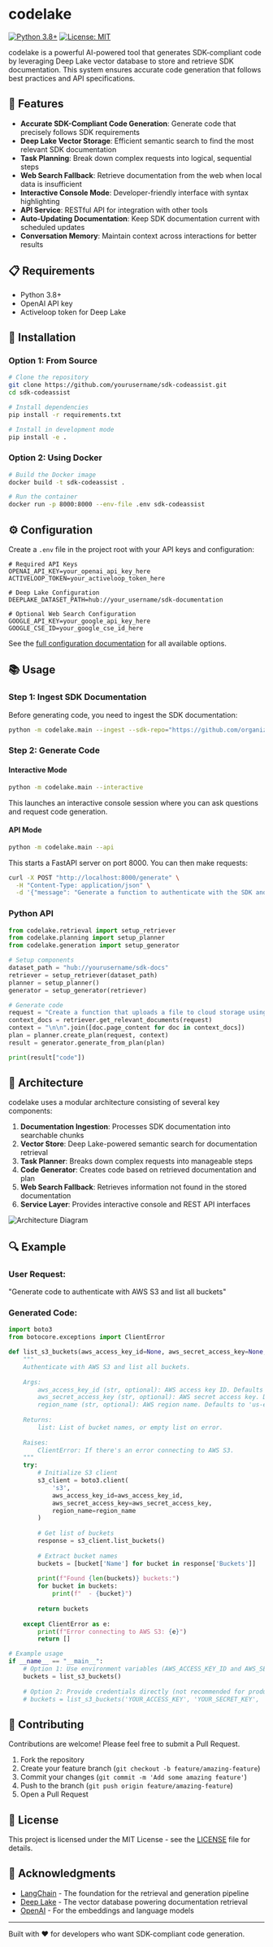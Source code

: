 # codelake

[![Python 3.8+](https://img.shields.io/badge/python-3.8+-blue.svg)](https://www.python.org/downloads/)
[![License: MIT](https://img.shields.io/badge/License-MIT-yellow.svg)](https://opensource.org/licenses/MIT)

codelake is a powerful AI-powered tool that generates SDK-compliant code by leveraging Deep Lake vector database to store and retrieve SDK documentation. This system ensures accurate code generation that follows best practices and API specifications.

## 🌟 Features

- **Accurate SDK-Compliant Code Generation**: Generate code that precisely follows SDK requirements
- **Deep Lake Vector Storage**: Efficient semantic search to find the most relevant SDK documentation
- **Task Planning**: Break down complex requests into logical, sequential steps
- **Web Search Fallback**: Retrieve documentation from the web when local data is insufficient
- **Interactive Console Mode**: Developer-friendly interface with syntax highlighting
- **API Service**: RESTful API for integration with other tools
- **Auto-Updating Documentation**: Keep SDK documentation current with scheduled updates
- **Conversation Memory**: Maintain context across interactions for better results

## 📋 Requirements

- Python 3.8+
- OpenAI API key
- Activeloop token for Deep Lake

## 🚀 Installation

### Option 1: From Source

```bash
# Clone the repository
git clone https://github.com/yourusername/sdk-codeassist.git
cd sdk-codeassist

# Install dependencies
pip install -r requirements.txt

# Install in development mode
pip install -e .
```

### Option 2: Using Docker

```bash
# Build the Docker image
docker build -t sdk-codeassist .

# Run the container
docker run -p 8000:8000 --env-file .env sdk-codeassist
```

## ⚙️ Configuration

Create a `.env` file in the project root with your API keys and configuration:

```
# Required API Keys
OPENAI_API_KEY=your_openai_api_key_here
ACTIVELOOP_TOKEN=your_activeloop_token_here

# Deep Lake Configuration
DEEPLAKE_DATASET_PATH=hub://your_username/sdk-documentation

# Optional Web Search Configuration
GOOGLE_API_KEY=your_google_api_key_here
GOOGLE_CSE_ID=your_google_cse_id_here
```

See the [full configuration documentation](docs/configuration.md) for all available options.

## 📚 Usage

### Step 1: Ingest SDK Documentation

Before generating code, you need to ingest the SDK documentation:

```bash
python -m codelake.main --ingest --sdk-repo="https://github.com/organization/sdk-repo" --dataset-path="hub://username/sdk-docs"
```

### Step 2: Generate Code

#### Interactive Mode

```bash
python -m codelake.main --interactive
```

This launches an interactive console session where you can ask questions and request code generation.

#### API Mode

```bash
python -m codelake.main --api
```

This starts a FastAPI server on port 8000. You can then make requests:

```bash
curl -X POST "http://localhost:8000/generate" \
  -H "Content-Type: application/json" \
  -d '{"message": "Generate a function to authenticate with the SDK and list available resources"}'
```

### Python API

```python
from codelake.retrieval import setup_retriever
from codelake.planning import setup_planner
from codelake.generation import setup_generator

# Setup components
dataset_path = "hub://yourusername/sdk-docs"
retriever = setup_retriever(dataset_path)
planner = setup_planner()
generator = setup_generator(retriever)

# Generate code
request = "Create a function that uploads a file to cloud storage using the SDK"
context_docs = retriever.get_relevant_documents(request)
context = "\n\n".join([doc.page_content for doc in context_docs])
plan = planner.create_plan(request, context)
result = generator.generate_from_plan(plan)

print(result["code"])
```

## 📐 Architecture

codelake uses a modular architecture consisting of several key components:

1. **Documentation Ingestion**: Processes SDK documentation into searchable chunks
2. **Vector Store**: Deep Lake-powered semantic search for documentation retrieval
3. **Task Planner**: Breaks down complex requests into manageable steps
4. **Code Generator**: Creates code based on retrieved documentation and plan
5. **Web Search Fallback**: Retrieves information not found in the stored documentation
6. **Service Layer**: Provides interactive console and REST API interfaces

![Architecture Diagram](docs/architecture.png)

## 🔍 Example

### User Request:
"Generate code to authenticate with AWS S3 and list all buckets"

### Generated Code:
```python
import boto3
from botocore.exceptions import ClientError

def list_s3_buckets(aws_access_key_id=None, aws_secret_access_key=None, region_name='us-east-1'):
    """
    Authenticate with AWS S3 and list all buckets.
    
    Args:
        aws_access_key_id (str, optional): AWS access key ID. Defaults to None (uses environment variables or AWS configuration file).
        aws_secret_access_key (str, optional): AWS secret access key. Defaults to None (uses environment variables or AWS configuration file).
        region_name (str, optional): AWS region name. Defaults to 'us-east-1'.
        
    Returns:
        list: List of bucket names, or empty list on error.
        
    Raises:
        ClientError: If there's an error connecting to AWS S3.
    """
    try:
        # Initialize S3 client
        s3_client = boto3.client(
            's3',
            aws_access_key_id=aws_access_key_id,
            aws_secret_access_key=aws_secret_access_key,
            region_name=region_name
        )
        
        # Get list of buckets
        response = s3_client.list_buckets()
        
        # Extract bucket names
        buckets = [bucket['Name'] for bucket in response['Buckets']]
        
        print(f"Found {len(buckets)} buckets:")
        for bucket in buckets:
            print(f"  - {bucket}")
            
        return buckets
        
    except ClientError as e:
        print(f"Error connecting to AWS S3: {e}")
        return []

# Example usage
if __name__ == "__main__":
    # Option 1: Use environment variables (AWS_ACCESS_KEY_ID and AWS_SECRET_ACCESS_KEY)
    buckets = list_s3_buckets()
    
    # Option 2: Provide credentials directly (not recommended for production)
    # buckets = list_s3_buckets('YOUR_ACCESS_KEY', 'YOUR_SECRET_KEY', 'us-west-2')
```

## 🤝 Contributing

Contributions are welcome! Please feel free to submit a Pull Request.

1. Fork the repository
2. Create your feature branch (`git checkout -b feature/amazing-feature`)
3. Commit your changes (`git commit -m 'Add some amazing feature'`)
4. Push to the branch (`git push origin feature/amazing-feature`)
5. Open a Pull Request

## 📜 License

This project is licensed under the MIT License - see the [LICENSE](LICENSE) file for details.

## 🙏 Acknowledgments

- [LangChain](https://github.com/langchain-ai/langchain) - The foundation for the retrieval and generation pipeline
- [Deep Lake](https://github.com/activeloopai/deeplake) - The vector database powering documentation retrieval
- [OpenAI](https://openai.com/) - For the embeddings and language models

---

Built with ❤️ for developers who want SDK-compliant code generation.
